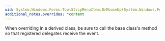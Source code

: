 ```yaml
---
uid: System.Windows.Forms.ToolStripMenuItem.OnMouseUp(System.Windows.Forms.MouseEventArgs)
additional_notes.overrides: *content
---
```


<p>When overriding <xref href="System.Windows.Forms.ToolStripMenuItem.OnMouseUp(System.Windows.Forms.MouseEventArgs)"></xref> in a derived class, be sure to call the base class's <xref href="System.Windows.Forms.ToolStripMenuItem.OnMouseUp(System.Windows.Forms.MouseEventArgs)"></xref> method so that registered delegates receive the event.</p>


